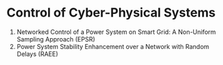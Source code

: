# Control of Cyber-Physical Systems
1. Networked Control of a Power System on Smart Grid: A Non-Uniform Sampling Approach (EPSR)
2. Power System Stability Enhancement over a Network with Random Delays (RAEE)